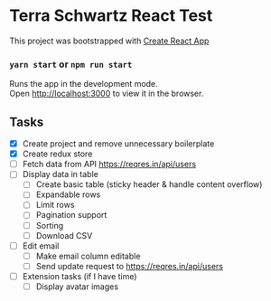 # Terra Schwartz React Test
This project was bootstrapped with [Create React App](https://github.com/facebook/create-react-app)

### `yarn start` or `npm run start`

Runs the app in the development mode.<br />
Open [http://localhost:3000](http://localhost:3000) to view it in the browser.

## Tasks
- [x] Create project and remove unnecessary boilerplate
- [x] Create redux store
- [ ] Fetch data from API https://reqres.in/api/users
- [ ] Display data in table
    - [ ] Create basic table (sticky header & handle content overflow)
    - [ ] Expandable rows
    - [ ] Limit rows
    - [ ] Pagination support
    - [ ] Sorting
    - [ ] Download CSV
- [ ] Edit email
    - [ ] Make email column editable
    - [ ] Send update request to https://reqres.in/api/users
- [ ] Extension tasks (if I have time)
    - [ ] Display avatar images
